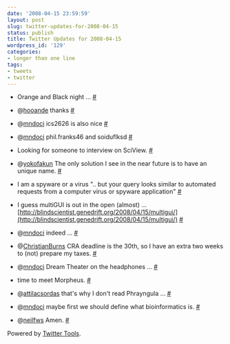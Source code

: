 ```yaml
---
date: '2008-04-15 23:59:59'
layout: post
slug: twitter-updates-for-2008-04-15
status: publish
title: Twitter Updates for 2008-04-15
wordpress_id: '129'
categories:
- longer than one line
tags:
- tweets
- twitter
---
```



	
  * Orange and Black night ... [#](http://twitter.com/nuin/statuses/789900445)

	
  * @[hooande](http://twitter.com/hooande) thanks [#](http://twitter.com/nuin/statuses/789869636)

	
  * @[mndoci](http://twitter.com/mndoci) ics2626 is also nice [#](http://twitter.com/nuin/statuses/789859966)

	
  * @[mndoci](http://twitter.com/mndoci) phil.franks46 and soiduflksd [#](http://twitter.com/nuin/statuses/789766854)

	
  * Looking for someone to interview on SciView. [#](http://twitter.com/nuin/statuses/789694875)

	
  * @[yokofakun](http://twitter.com/yokofakun) The only solution I see in the near future is to have an unique name. [#](http://twitter.com/nuin/statuses/789674033)

	
  * I am a spyware or a virus  ".. but your query looks similar to automated requests from a computer virus or spyware application" [#](http://twitter.com/nuin/statuses/789607944)

	
  * I guess multiGUI is out in the open (almost) ... [http://blindscientist.genedrift.org/2008/04/15/multigui/](http://blindscientist.genedrift.org/2008/04/15/multigui/) [#](http://twitter.com/nuin/statuses/789600311)

	
  * @[mndoci](http://twitter.com/mndoci) indeed ... [#](http://twitter.com/nuin/statuses/789577515)

	
  * @[ChristianBurns](http://twitter.com/ChristianBurns) CRA deadline is the 30th, so I have an extra two weeks to (not) prepare my taxes. [#](http://twitter.com/nuin/statuses/789577338)

	
  * @[mndoci](http://twitter.com/mndoci) Dream Theater on the headphones ... [#](http://twitter.com/nuin/statuses/789566891)

	
  * time to meet Morpheus. [#](http://twitter.com/nuin/statuses/789303313)

	
  * @[attilacsordas](http://twitter.com/attilacsordas) that's why I don't read Phrayngula ... [#](http://twitter.com/nuin/statuses/789285281)

	
  * @[mndoci](http://twitter.com/mndoci) maybe first we should define what bioinformatics is. [#](http://twitter.com/nuin/statuses/789279694)

	
  * @[neilfws](http://twitter.com/neilfws) Amen. [#](http://twitter.com/nuin/statuses/789269180)




Powered by [Twitter Tools](http://alexking.org/projects/wordpress).
